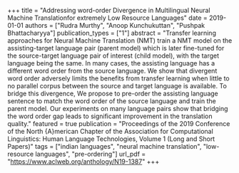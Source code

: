 +++
title = "Addressing word-order Divergence in Multilingual Neural Machine Translationfor extremely Low Resource Languages"
date = 2019-01-01
authors = ["Rudra Murthy", "Anoop Kunchukuttan", "Pushpak Bhattacharyya"]
publication_types = ["1"]
abstract = "Transfer learning approaches for Neural Machine Translation (NMT) train a NMT model on the assisting-target language pair (parent model) which is later fine-tuned for the source-target language pair of interest (child model), with the target language being the same. In many cases, the assisting language has a different word order from the source language. We show that divergent word order adversely limits the benefits from transfer learning when little to no parallel corpus between the source and target language is available. To bridge this divergence, We propose to pre-order the assisting language sentence to match the word order of the source language and train the parent model. Our experiments on many language pairs show that bridging the word order gap leads to significant improvement in the translation quality."
featured = true
publication = "Proceedings of the 2019 Conference of the North {A}merican Chapter of the Association for Computational Linguistics: Human Language Technologies, Volume 1 (Long and Short Papers)"
tags = ["indian languages", "neural machine translation", "low-resource languages", "pre-ordering"]
url_pdf = "https://www.aclweb.org/anthology/N19-1387"
+++

